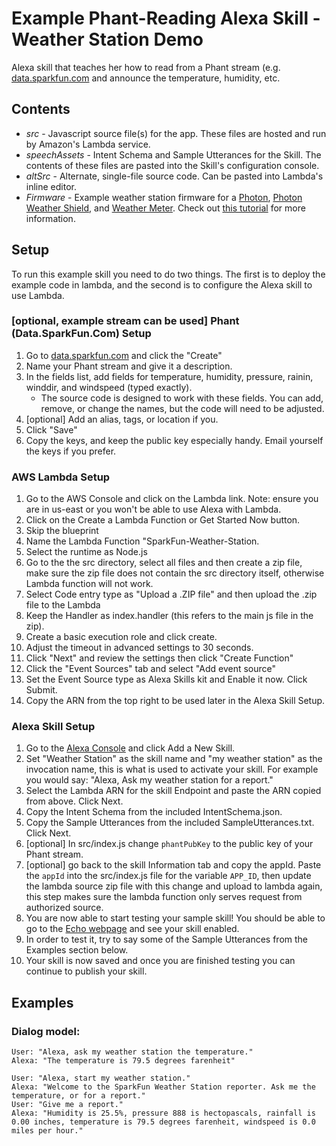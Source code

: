 # Example Phant-Reading Alexa Skill - Weather Station Demo

Alexa skill that teaches her how to read from a Phant stream (e.g. [data.sparkfun.com](http://data.sparkfun.com) and announce the temperature, humidity, etc. 

## Contents

* _src_ - Javascript source file(s) for the app. These files are hosted and run by Amazon's Lambda service.
* _speechAssets_ - Intent Schema and Sample Utterances for the Skill. The contents of these files are pasted into the Skill's configuration console.
* _altSrc_ - Alternate, single-file source code. Can be pasted into Lambda's inline editor.
* _Firmware_ - Example weather station firmware for a [Photon](https://www.sparkfun.com/products/13774), [Photon Weather Shield](https://www.sparkfun.com/products/13630), and [Weather Meter](https://www.sparkfun.com/products/8942). Check out [this tutorial](https://learn.sparkfun.com/tutorials/photon-weather-shield-hookup-guide) for more information.

## Setup
To run this example skill you need to do two things. The first is to deploy the example code in lambda, and the second is to configure the Alexa skill to use Lambda.

### [optional, example stream can be used] Phant (Data.SparkFun.Com) Setup
1. Go to [data.sparkfun.com](http://data.sparkfun.com) and click the "Create"
2. Name your Phant stream and give it a description.
3. In the fields list, add fields for temperature, humidity, pressure, rainin, winddir, and windspeed (typed exactly).
	* The source code is designed to work with these fields. You can add, remove, or change the names, but the code will need to be adjusted.
4. [optional] Add an alias, tags, or location if you.
5. Click "Save"
6. Copy the keys, and keep the public key especially handy. Email yourself the keys if you prefer.

### AWS Lambda Setup
1. Go to the AWS Console and click on the Lambda link. Note: ensure you are in us-east or you won't be able to use Alexa with Lambda.
2. Click on the Create a Lambda Function or Get Started Now button.
3. Skip the blueprint
4. Name the Lambda Function "SparkFun-Weather-Station.
5. Select the runtime as Node.js
6. Go to the the src directory, select all files and then create a zip file, make sure the zip file does not contain the src directory itself, otherwise Lambda function will not work.
7. Select Code entry type as "Upload a .ZIP file" and then upload the .zip file to the Lambda
8. Keep the Handler as index.handler (this refers to the main js file in the zip).
9. Create a basic execution role and click create.
10. Adjust the timeout in advanced settings to 30 seconds.
11. Click "Next" and review the settings then click "Create Function"
12. Click the "Event Sources" tab and select "Add event source"
13. Set the Event Source type as Alexa Skills kit and Enable it now. Click Submit.
14. Copy the ARN from the top right to be used later in the Alexa Skill Setup.

### Alexa Skill Setup
1. Go to the [Alexa Console](https://developer.amazon.com/edw/home.html) and click Add a New Skill.
2. Set "Weather Station" as the skill name and "my weather station" as the invocation name, this is what is used to activate your skill. For example you would say: "Alexa, Ask my weather station for a report."
3. Select the Lambda ARN for the skill Endpoint and paste the ARN copied from above. Click Next.
4. Copy the Intent Schema from the included IntentSchema.json.
5. Copy the Sample Utterances from the included SampleUtterances.txt. Click Next.
6. [optional] In src/index.js change `phantPubKey` to the public key of your Phant stream.
7. [optional] go back to the skill Information tab and copy the appId. Paste the `appId` into the src/index.js file for the variable `APP_ID`,
   then update the lambda source zip file with this change and upload to lambda again, this step makes sure the lambda function only serves request from authorized source.
8. You are now able to start testing your sample skill! You should be able to go to the [Echo webpage](http://echo.amazon.com/#skills) and see your skill enabled.
9. In order to test it, try to say some of the Sample Utterances from the Examples section below.
10. Your skill is now saved and once you are finished testing you can continue to publish your skill.

## Examples
### Dialog model:
    User: "Alexa, ask my weather station the temperature."
    Alexa: "The temperature is 79.5 degrees farenheit"
	
	User: "Alexa, start my weather station."
	Alexa: "Welcome to the SparkFun Weather Station reporter. Ask me the temperature, or for a report."
	User: "Give me a report."
	Alexa: "Humidity is 25.5%, pressure 888 is hectopascals, rainfall is 0.00 inches, temperature is 79.5 degrees farenheit, windspeed is 0.0 miles per hour."
